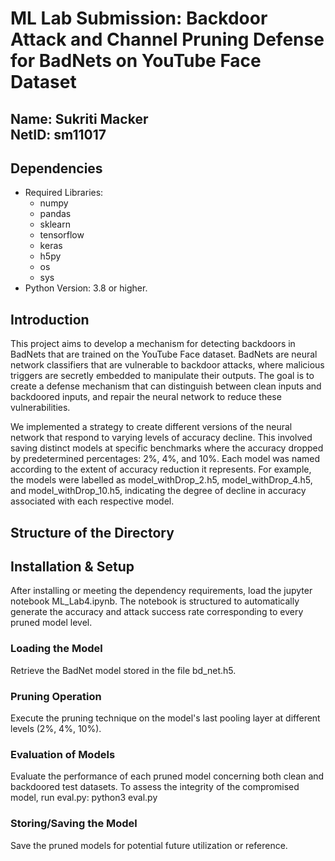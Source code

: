 # ML Lab Submission: Backdoor Attack and Channel Pruning Defense for BadNets on YouTube Face Dataset

Name: Sukriti Macker
<br>
NetID: sm11017
---

## Dependencies
- Required Libraries: 
  - numpy
  - pandas
  - sklearn
  - tensorflow
  - keras
  - h5py
  - os
  - sys
- Python Version: 3.8 or higher.

## Introduction
This project aims to develop a mechanism for detecting backdoors in BadNets that are trained on the YouTube Face dataset. BadNets are neural network classifiers that are vulnerable to backdoor attacks, where malicious triggers are secretly embedded to manipulate their outputs. The goal is to create a defense mechanism that can distinguish between clean inputs and backdoored inputs, and repair the neural network to reduce these vulnerabilities.

We implemented a strategy to create different versions of the neural network that respond to varying levels of accuracy decline. This involved saving distinct models at specific benchmarks where the accuracy dropped by predetermined percentages: 2%, 4%, and 10%. Each model was named according to the extent of accuracy reduction it represents. For example, the models were labelled as model_withDrop_2.h5, model_withDrop_4.h5, and model_withDrop_10.h5, indicating the degree of decline in accuracy associated with each respective model.

## Structure of the Directory

## Installation & Setup
After installing or meeting the dependency requirements, load the jupyter notebook ML_Lab4.ipynb. The notebook is structured to automatically generate the accuracy and attack success rate corresponding to every pruned model level.

### Loading the Model 
Retrieve the BadNet model stored in the file bd_net.h5. 

### Pruning Operation
Execute the pruning technique on the model's last pooling layer at different levels (2%, 4%, 10%). 

### Evaluation of Models
Evaluate the performance of each pruned model concerning both clean and backdoored test datasets. To assess the integrity of the compromised model, run eval.py: python3 eval.py

### Storing/Saving the Model 
Save the pruned models for potential future utilization or reference.
